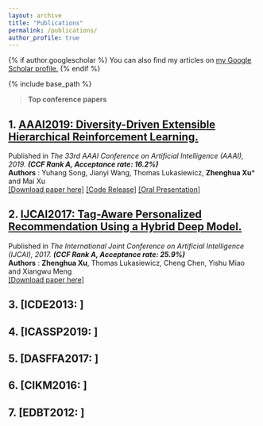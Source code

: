 ```yaml
---
layout: archive
title: "Publications"
permalink: /publications/
author_profile: true
---
```


{% if author.googlescholar %}
  You can also find my articles on <u><a href="{{author.googlescholar}}">my Google Scholar profile</a>.</u>
{% endif %}

{% include base_path %}


>**Top conference papers** 
## 1. [AAAI2019: Diversity-Driven Extensible Hierarchical Reinforcement Learning.](https://zhx-hebut.github.io/publication/AAAI2019)  
Published in *The 33rd AAAI Conference on Artificial Intelligence (AAAI), 2019. **(CCF Rank A, Acceptance rate: 16.2%)***  
**Authors** : Yuhang Song, Jianyi Wang, Thomas Lukasiewicz, **Zhenghua Xu*** and Mai Xu  
[[Download paper here]](http://zhx-hebut.github.io/files/AAAI2019.pdf)  [[Code Release]](https://github.com/YuhangSong/DEHRL)    [[Oral Presentation]](https://docs.google.com/presentation/d/18olkElCpJoE0iPnyS6DpE8zH8I3mggcCvcWI5yJDJkI/edit#slide=id.p3)

## 2. [IJCAI2017: Tag-Aware Personalized Recommendation Using a Hybrid Deep Model.](https://zhx-hebut.github.io/publication/IJCAI2017)  
Published in *The International Joint Conference on Artificial Intelligence (IJCAI), 2017. **(CCF Rank A, Acceptance rate: 25.9%)***  
**Authors** : **Zhenghua Xu**, Thomas Lukasiewicz, Cheng Chen, Yishu Miao and Xiangwu Meng  
[[Download paper here]](https://www.ijcai.org/proceedings/2017/0446.pdf)

## 3. [ICDE2013: ]

## 4. [ICASSP2019: ]

## 5. [DASFFA2017: ]

## 6. [CIKM2016:  ]  

## 7. [EDBT2012:  ]

